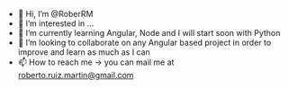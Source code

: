 - 👋 Hi, I’m @RoberRM
- 👀 I’m interested in ...
- 🌱 I’m currently learning Angular, Node and I will start soon with Python
- 💞️ I’m looking to collaborate on any Angular based project in order to improve and learn as much as I can
- 📫 How to reach me -> you can mail me at roberto.ruiz.martin@gmail.com

<!---
RoberRM/RoberRM is a ✨ special ✨ repository because its `README.md` (this file) appears on your GitHub profile.
You can click the Preview link to take a look at your changes.
--->
